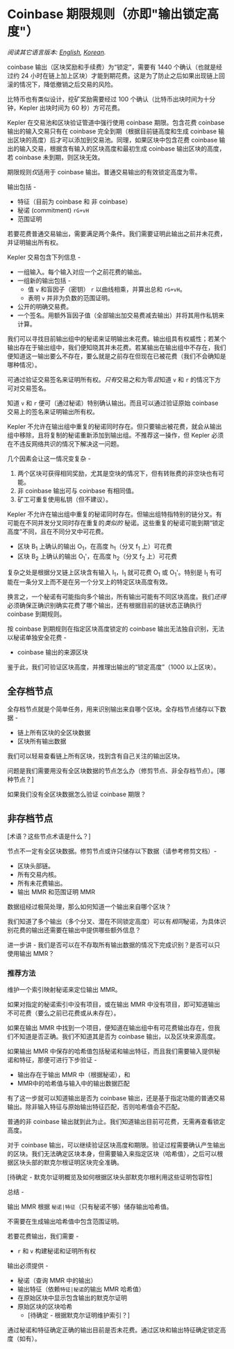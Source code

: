 # Coinbase 期限规则（亦即"输出锁定高度"）

*阅读其它语言版本: [English](coinbase_maturity.md), [Korean](coinbase_maturity_KR.md).*

coinbase 输出（区块奖励和手续费）为“锁定”，需要有 1440 个确认（也就是经过约 24 小时在链上加上区块）才能到期花费。这是为了防止之后如果出现链上回滚的情况下，降低撤销之后交易的风险。

比特币也有类似设计，挖矿奖励需要经过 100 个确认（比特币出块时间为十分钟，Kepler 出块时间为 60 秒）方可花费。

Kepler 在交易池和区块验证管道中强行使用 coinbase 期限。包含花费 coinbase 输出的输入交易只有在 coinbase 完全到期（根据目前链高度和生成 coinbase 输出区块的高度）后才可以添加到交易池。同理，如果区块中包含花费 coinbase 输出的输入交易，根据含有输入的区块高度和最初生成 coinbase 输出区块的高度，若 coinbase 未到期，则区块无效。

期限规则*仅*适用于 coinbase 输出。普通交易输出的有效锁定高度为零。

输出包括 -

* 特征（目前为 coinbase 和 非 coinbase）
* 秘诺 (commitment) `rG+vH`
* 范围证明

若要花费普通交易输出，需要满足两个条件。我们需要证明此输出之前并未花费，并证明输出所有权。

Kepler 交易包含下列信息 -

* 一组输入。每个输入对应一个之前花费的输出。
* 一组新的输出包括 -
  * 值 `v` 和盲因子（密钥） `r` 以曲线相乘，并算出总和 `rG+vH`。
  * 表明 `v` 并非为负数的范围证明。
* 公开的明确交易费。
* 一个签名。用额外盲因子值（全部输出加交易费减去输出）并将其用作私钥来计算。

我们可以寻找目前输出组中的秘诺来证明输出未花费。输出组具有权威性；若某个输出存在于输出组中，我们便知晓其并未花费。若某输出在输出组中不存在，我们便知道这一输出要么不存在，要么就是之前存在但现在已被花费（我们不会确知是哪种情况）。

可通过验证交易签名来证明所有权。*只有*交易之和为零*且*知道 `v` 和 `r` 的情况下方可对交易签名。

知道 `v` 和 `r` 便可（通过秘诺）特别确认输出。而且可以通过验证原始 coinbase 交易上的签名来证明输出所有权。

Kepler 不允许在输出组中重复的秘诺同时存在。但只要输出被花费，就会从输出组中移除，且将复制的秘诺重新添加到输出组。不推荐这一操作，但 Kepler 必须在不违反网络共识的情况下解决这一问题。

几个因素会让这一情况变复杂 -

1. 两个区块可获得相同奖励，尤其是空块的情况下，但有转账费的非空块也有可能。
1. 非 coinbase 输出可与 coinbase 有相同值。
1. 矿工可重复使用私钥（但不建议）。

Kepler 不允许在输出组中重复的秘诺同时存在。但输出组特指特别的链分叉。有可能在不同并发分叉同时存在重复的*类似的* 秘诺。这些重复的秘诺可能到期“锁定高度”不同，且在不同分叉中可花费。

* 区块 B<sub>1</sub> 上确认的输出 O<sub>1</sub>，在高度 h<sub>1</sub>（分叉 f<sub>1</sub> 上）可花费
* 区块 B<sub>2</sub> 上确认的输出 O<sub>1</sub>'，在高度 h<sub>2</sub>（分叉 f<sub>2</sub> 上）可花费

复杂之处是根据分叉链上区块含有输入 I<sub>1</sub>，I<sub>1</sub> 就可花费 O<sub>1</sub> 或 O<sub>1</sub>'。特别是 I<sub>1</sub> 有可能在一条分叉上而不是在另一个分叉上的特定区块高度有效。

换言之，一个秘诺有可能指向多个输出，所有输出可能有不同区块高度。我们*还得*必须确保正确识别确实花费了哪个输出，还有根据目前的链状态正确执行 coinbase 到期规则。

按 coinbase 到期规则在指定区块高度锁定的 coinbase 输出无法独自识别，无法以秘诺单独安全花费 -

* coinbase 输出的来源区块

鉴于此，我们可验证区块高度，并推理出输出的“锁定高度”（1000 以上区块）。

## 全存档节点

全存档节点就是个简单任务，用来识别输出来自哪个区块。全存档节点储存以下数据 -

* 链上所有区块的全区块数据
* 区块所有输出数据

我们可以轻易查看链上所有区块，找到含有自己关注的输出区块。

问题是我们需要用没有全区块数据的节点怎么办（修剪节点、非全存档节点）。[哪种节点？]

如果我们没有全区块数据怎么验证 coinbase 期限？

## 非存档节点

[术语？这些节点术语是什么？]

节点不一定有全区块数据。修剪节点或许只储存以下数据（请参考修剪文档）-

* 区块头部链。
* 所有交易内核。
* 所有未花费输出。
* 输出 MMR 和范围证明 MMR

数据组经过极简处理，那么如何知道一个输出来自哪个区块？

我们知道了多个输出（多个分叉、潜在不同锁定高度）可以有*相同*秘诺，为具体识别花费的输出还需要在输出中提供哪些额外信息？

进一步讲 - 我们是否可以在不存取所有输出数据的情况下完成识别？是否可以只使用输出 MMR？

### 推荐方法

维护一个索引映射秘诺来定位输出 MMR。

如果对指定的秘诺索引中没有项目，或在输出 MMR 中没有项目，即可知道输出不可花费（要么之前已花费或从未存在）。

如果在输出 MMR 中找到一个项目，便知道在输出组中有可花费输出存在，但我们不知道是否正确。我们不知道其是否为 coinbase 输出，以及区块来源高度。

如果输出 MMR 中保存的哈希值包括秘诺和输出特征，而且我们需要输入提供秘诺和特征，那便可进行下步验证 -

* 输出存在于输出 MMR 中（根据秘诺），和
* MMR中的哈希值与输入中的输出数据匹配

有了这一步就可以知道输出是否为 coinbase 输出，还是基于指定功能的普通交易输出。除非输入特征与原始输出特征匹配，否则哈希值会不匹配。


普通的非 coinbase 输出就到此为止。我们知道输出目前可花费，无需再查看锁定高度。

对于 coinbase 输出，可以继续验证区块高度和期限。验证过程需要确认产生输出的区块。我们无法确定区块本身，但需要输入来指定区块（哈希值），之后可以根据区块头部的默克尔根证明区块完全准确。

[待确定 - 默克尔证明概览及如何根据区块头部默克尔根利用这些证明包容性]

总结 -

输出 MMR 根据 `秘诺|特征`（只有秘诺不够）储存输出哈希值。

不需要在生成输出哈希值中包含范围证明。

若要花费输出，我们需要 -

* `r` 和 `v` 构建秘诺和证明所有权

输出必须提供 -

* 秘诺（查询 MMR 中的输出）
* 输出特征（依赖`特征|秘诺`的输出 MMR 哈希值）
* 在原始区块中显示包含输出的默克尔证明
* 原始区块的区块哈希
  * [待确定 - 根据默克尔证明维护索引？]

通过秘诺和特征确定正确的输出目前是否未花费。通过区块和输出特征确定锁定高度（如有）。
